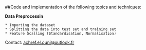 
##Code and implementation of the following topics and techniques:

**Data Preprocessin**

	* Importing the dataset
	* Splitting the data into test set and training set
	* Feature Scalling (Standardisation, Normalisation)

Contact: achref.el.ouni@outlook.fr

